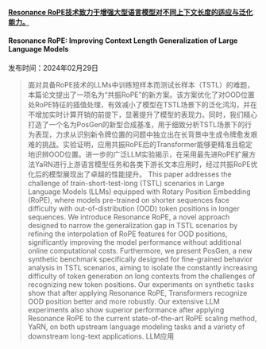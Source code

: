 #### [Resonance RoPE技术致力于增强大型语言模型对不同上下文长度的适应与泛化能力。](https://arxiv.org/abs/2403.00071)
#### Resonance RoPE: Improving Context Length Generalization of Large Language Models
发布时间：2024年02月29日
> 面对具备RoPE技术的LLMs中训练短样本而测试长样本（TSTL）的难题，本篇论文提出了一项名为“共振RoPE”的新方案。该方案优化了对OOD位置处RoPE特征的插值处理，有效减小了模型在TSTL场景下的泛化鸿沟，并在不增加实时计算开销的前提下，显著提升了模型的表现力。同时，我们精心打造了一个名为PosGen的新型合成基准，用于细致分析TSTL场景下的行为表现，力求从识别新令牌位置的问题中独立出在长背景中生成令牌愈发艰难的挑战。实验证明，应用共振RoPE后的Transformer能够更精准且稳定地识辨OOD位置。进一步的广泛LLM实验揭示，在采用最先进RoPE扩展方法YaRN进行上游语言模型任务和各类下游长文本应用时，经过共振RoPE优化后的模型展现出了卓越的性能提升。
> This paper addresses the challenge of train-short-test-long (TSTL) scenarios in Large Language Models (LLMs) equipped with Rotary Position Embedding (RoPE), where models pre-trained on shorter sequences face difficulty with out-of-distribution (OOD) token positions in longer sequences. We introduce Resonance RoPE, a novel approach designed to narrow the generalization gap in TSTL scenarios by refining the interpolation of RoPE features for OOD positions, significantly improving the model performance without additional online computational costs. Furthermore, we present PosGen, a new synthetic benchmark specifically designed for fine-grained behavior analysis in TSTL scenarios, aiming to isolate the constantly increasing difficulty of token generation on long contexts from the challenges of recognizing new token positions. Our experiments on synthetic tasks show that after applying Resonance RoPE, Transformers recognize OOD position better and more robustly. Our extensive LLM experiments also show superior performance after applying Resonance RoPE to the current state-of-the-art RoPE scaling method, YaRN, on both upstream language modeling tasks and a variety of downstream long-text applications.
LLM应用